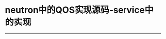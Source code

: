 # neutron中的QOS实现源码-service中的实现

------------------------------------------------------------------








